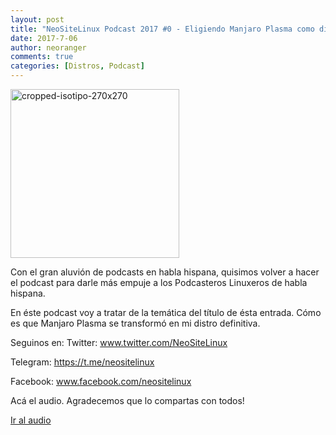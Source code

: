 ```yaml
---
layout: post
title: "NeoSiteLinux Podcast 2017 #0 - Eligiendo Manjaro Plasma como distro definitiva"
date: 2017-7-06
author: neoranger
comments: true
categories: [Distros, Podcast]
---
```

<img class="size-full wp-image-2326 aligncenter" src="https://blogneositelinux.files.wordpress.com/2016/10/cropped-isotipo-270x270.png" alt="cropped-isotipo-270x270" width="270" height="270">

Con el gran aluvión de podcasts en habla hispana, quisimos volver a hacer el podcast para darle más empuje a los Podcasteros Linuxeros de habla hispana.

En éste podcast voy a tratar de la temática del título de ésta entrada. Cómo es que Manjaro Plasma se transformó en mi distro definitiva.

Seguinos en:
Twitter: <a href="http://www.twitter.com/NeoSiteLinux">www.twitter.com/NeoSiteLinux</a>

Telegram:&nbsp;<a href="http://ar.ivoox.com/es/link_i3_1.html?url=https://t.me/neositelinux" target="_blank" rel="nofollow noopener">https://t.me/neositelinux</a>

Facebook: <a href="http://www.facebook.com/neositelinux">www.facebook.com/neositelinux</a>

Acá el audio. Agradecemos que lo compartas con todos!

<a href="http://ar.ivoox.com/es/neositelinux-podcast-2017-0-eligiendo-a-audios-mp3_rf_19666910_1.html" title="NeoSiteLinux Podcast 2017 - #0 - Eligiendo a Manjaro Plasma como distro definitiva.">Ir al audio</a>
